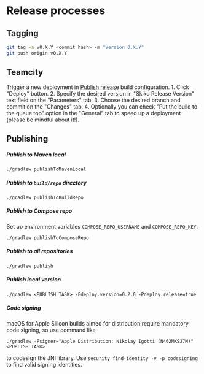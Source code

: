 # Release processes

## Tagging

```bash
git tag -a v0.X.Y <commit hash> -m "Version 0.X.Y"
git push origin v0.X.Y 
```

## Teamcity

Trigger a new deployment in [Publish release](https://teamcity.jetbrains.com/buildConfiguration/JetBrainsPublicProjects_Skija_Skiko_PublishRelease)
build configuration.
    1. Click "Deploy" button.
    2. Specify the desired version in "Skiko Release Version" text field on the "Parameters" tab.
    3. Choose the desired branch and commit on the "Changes" tab.
    4. Optionally you can check "Put the build to the queue top" option in the "General" tab to speed up a deployment
    (please be mindful about it!).

## Publishing

##### Publish to Maven local
```
./gradlew publishToMavenLocal
```

##### Publish to `build/repo` directory
```
./gradlew publishToBuildRepo
```

##### Publish to Compose repo
Set up environment variables `COMPOSE_REPO_USERNAME` and `COMPOSE_REPO_KEY`.
```
./gradlew publishToComposeRepo
```

##### Publish to all repositories
```
./gradlew publish
```

##### Publish local version
```
./gradlew <PUBLISH_TASK> -Pdeploy.version=0.2.0 -Pdeploy.release=true
```

##### Code signing

macOS for Apple Silicon builds aimed for distribution require mandatory code signing,
so use command like
```
./gradlew -Psigner="Apple Distribution: Nikolay Igotti (N462MKSJ7M)" <PUBLISH_TASK>
```
to codesign the JNI library.
Use `security find-identity -v -p codesigning` to find valid signing identities.

